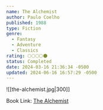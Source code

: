```yaml
---
name: The Alchemist
author: Paulo Coelho
published: 1988
type: Fiction
genre:
  - Fantasy
  - Adventure
  - Classics
rating: 🌕🌕🌕🌕🌑
status: Completed
date: 2024-03-16 21:36:34 -0500
updated: 2024-06-16 16:57:29 -0500
---
```


![[the-alchemist.jpg|300]]

Book Link: [The Alchemist](https://www.goodreads.com/en/book/show/18144590)

